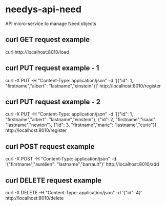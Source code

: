 # needys-api-need
API micro-service to manage Need objects

## curl GET request example
curl http://localhost:8010/load

## curl PUT request example - 1
curl -X PUT -H "Content-Type: application/json" -d '[{"id": 1, "firstname","albert": "lastname","einstein"}]' http://localhost:8010/register

## curl PUT request example - 2
curl -X PUT -H "Content-Type: application/json" -d '[{"id": 1, "firstname","albert": "lastname","einstein"}, {"id": 2, "firstname","isaac": "lastname","newton"}, {"id": 3, "firstname","marie": "lastname","curie"}]' http://localhost:8010/register

## curl POST request example
curl -X POST -H "Content-Type: application/json" -d '{"firstname","aurélien": "lastname","barrault"}' http://localhost:8010/add

## curl DELETE request example
curl -X DELETE -H "Content-Type: application/json" -d '{"id": 4}' http://localhost:8010/delete
